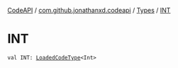 [CodeAPI](../../index.md) / [com.github.jonathanxd.codeapi](../index.md) / [Types](index.md) / [INT](.)

# INT

`val INT: `[`LoadedCodeType`](../../com.github.jonathanxd.codeapi.type/-loaded-code-type/index.md)`<Int>`